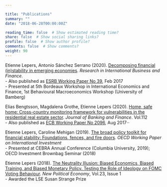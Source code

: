 ```yaml
---

title: "Publications"
summary: ""
date: "2018-06-28T00:00:00Z"

reading_time: false  # Show estimated reading time?
share: false  # Show social sharing links?
profile: false  # Show author profile?
comments: false  # Show comments?
weight: 90
---
```


Etienne Lepers, Antonio Sánchez Serrano (2020). [Decomposing financial (in)stability in emerging economies](https://www.sciencedirect.com/science/article/pii/S0275531918309462?dgcid=author#fig0055). *Research in International Business and Finance.*  
    - Also published as [ESRB Working Paper No 39](https://www.esrb.europa.eu//pub/pdf/wp/esrbwp39.en.pdf), Feb 2017  
    - Presented at 5th Bordeaux Workshop in International Economics and Finance, 1st Behavioural Macroeconomics Workshop (University of Bamberg)  

Elias Bengtsson, Magdalena Grothe, Etienne Lepers (2020). [Home, safe home: Cross-country monitoring framework for vulnerabilities in the residential real estate sector](https://www.sciencedirect.com/science/article/abs/pii/S0378426617302935?via%3Dihub). *Journal of Banking and Finance*. Vol.112  
    - Also published as [ECB Working Paper No 2096](https://www.ecb.europa.eu/pub/pdf/scpwps/ecb.wp2096.en.pdf), Aug 2017⋅⋅

Etienne Lepers, Caroline Mehigan (2019). [The broad policy toolkit for financial stability: Foundations, fences, and fire doors](https://www.oecd-ilibrary.org/finance-and-investment/the-broad-policy-toolkit-for-financial-stability_9188f06a-en). *OECD Working Paper on International Investment*  
    - Presented at CEBRA Annual Conference (Columbia University, 2019); OECD Investment Brownbag Seminar (2018)

Etienne Lepers (2018). [The Neutrality Illusion: Biased Economics, Biased Training, and Biased Monetary Policy. Testing the Role of Ideology on FOMC Voting Behaviour](https://www.tandfonline.com/doi/abs/10.1080/13563467.2017.1332019?journalCode=cnpe20). *New Political Economy*, Vol.23, Issue 1  
    - Awarded the LSE Susan Strange Prize


